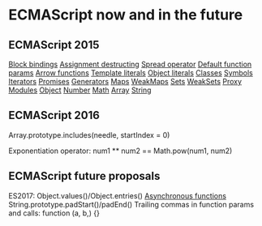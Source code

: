 # ECMAScript now and in the future


## ECMAScript 2015
[Block bindings](01-block-bindings.md)
[Assignment destructing](02-assignment-destructing.js)
[Spread operator](03-spread-operator.js)
[Default function params](04-default-function-params.js)
[Arrow functions](05-assignment-destructing.js)
[Template literals](06-template-literals.js)
[Object literals](07-object-literals.js)
[Classes](09-classes.js)
[Symbols](10-Symbol.js)
[Iterators](11-Iterators.js)
[Promises](12-Promises.js)
[Generators](13-Generators.js)
[Maps](14-Maps.js)
[WeakMaps](15-WeakMaps.js)
[Sets](16-Set.js)
[WeakSets](17-WeakSet.js)
[Proxy](18-Proxy.js)
[Modules](19-modules.js)
[Object](08-Object.js)
[Number](20-Number.js)
[Math](21-Math.js)
[Array](22-Array.js)
[String](23-String.js)


## ECMAScript 2016
Array.prototype.includes(needle, startIndex = 0)

Exponentiation operator: num1 ** num2 == Math.pow(num1, num2)


## ECMAScript future proposals
ES2017: Object.values()/Object.entries()
[Asynchronous functions](24-Async-functions.js)
String.prototype.padStart()/padEnd()
Trailing commas in function params and calls: function (a, b,) {}